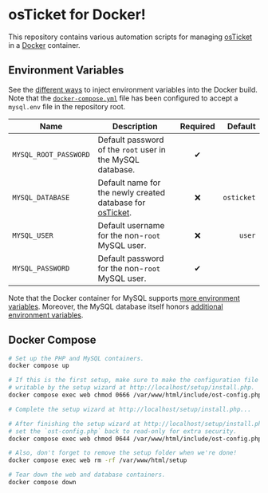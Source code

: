 # osTicket for Docker!

This repository contains various automation scripts for managing [osTicket] in a [Docker] container.

[Docker]: https://www.docker.com/
[osTicket]: https://osticket.com/

## Environment Variables

See the [different ways][inject-env] to inject environment variables into the Docker build. Note that the [`docker-compose.yml`](./docker-compose.yml) file has been configured to accept a `mysql.env` file in the repository root.

[inject-env]: https://docs.docker.com/compose/environment-variables/set-environment-variables/

**Name** | **Description** | **Required** | **Default**
-------- | --------------- | :----------: | ----------:
`MYSQL_ROOT_PASSWORD` | Default password of the `root` user in the MySQL database. | &#x2714; |
`MYSQL_DATABASE` | Default name for the newly created database for [osTicket]. | &#x274c; | `osticket`
`MYSQL_USER` | Default username for the non-`root` MySQL user. | &#x274c; | `user`
`MYSQL_PASSWORD` | Default password for the non-`root` MySQL user. | &#x2714; |

Note that the Docker container for MySQL supports [more environment variables][docker-env]. Moreover, the MySQL database itself honors [additional environment variables][mysql-env].

[docker-env]: https://github.com/docker-library/docs/blob/a3195ede892a36b58a27f0056e8a24b31c00956f/mysql/README.md#environment-variables
[mysql-env]: https://dev.mysql.com/doc/refman/8.0/en/environment-variables.html

## Docker Compose

```bash
# Set up the PHP and MySQL containers.
docker compose up

# If this is the first setup, make sure to make the configuration file
# writable by the setup wizard at http://localhost/setup/install.php.
docker compose exec web chmod 0666 /var/www/html/include/ost-config.php

# Complete the setup wizard at http://localhost/setup/install.php...

# After finishing the setup wizard at http://localhost/setup/install.php,
# set the `ost-config.php` back to read-only for extra security.
docker compose exec web chmod 0644 /var/www/html/include/ost-config.php

# Also, don't forget to remove the setup folder when we're done!
docker compose exec web rm -rf /var/www/html/setup

# Tear down the web and database containers.
docker compose down
```
